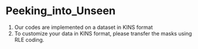 # Peeking_into_Unseen
1. Our codes are implemented on a dataset in KINS format
2. To customize your data in KINS format, please transfer the masks using RLE coding.
